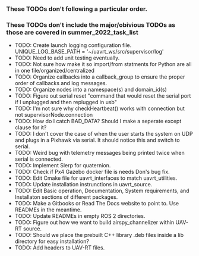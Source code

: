 ### These TODOs don't following a particular order. 
### These TODOs don't include the major/obivious TODOs as those are covered in summer_2022_task_list

- TODO: Create launch logging configuration file. UNIQUE_LOG_BASE_PATH = '~/uavrt_ws/src/supervisor/log'
- TODO: Need to add unit testing eventually.
- TODO: Not sure how make it so import/from statments for Python are all in one file/organized/centralized
- TODO: Organize callbacks into a callback_group to ensure the proper order of callbacks and log messages.
- TODO: Organize nodes into a namespace(s) and domain_id(s)
- TODO: Figure out serial reset "command that would reset the serial port if I unplugged and then replugged in usb"
- TODO: I'm not sure why checkHeartbeat() works with connection but not supervisorNode.connection
- TODO: How do I catch BAD_DATA? Should I make a seperate except clause for it?
- TODO: I don't cover the case of when the user starts the system on UDP and plugs in a Pixhawk via serial. It should notice this and switch to serial.
- TODO: Weird bug with telemetry messages being printed twice when serial is connected.
- TODO: Implement Slerp for quaternion.
- TODO: Check if Px4 Gazebo docker file is needs Don's bug fix.
- TODO: Edit Cmake file for uavrt_interfaces to match uavrt_utilities. 
- TODO: Update installation instrunctions in uavrt_source.
- TODO: Edit Basic operation, Documentation, System requirements, and Installaton sections of different packages. 
- TODO: Make a Gitbooks or Read The Docs website to point to. Use READMEs in the meantime. 
- TODO: Update READMEs in empty ROS 2 directories. 
- TODO: Figure out how we want to build airspy_channelizer within UAV-RT source. 
- TODO: Should we place the prebuilt C++ library .deb files inside a lib directory for easy installation? 
- TODO: Add headers to UAV-RT files.
